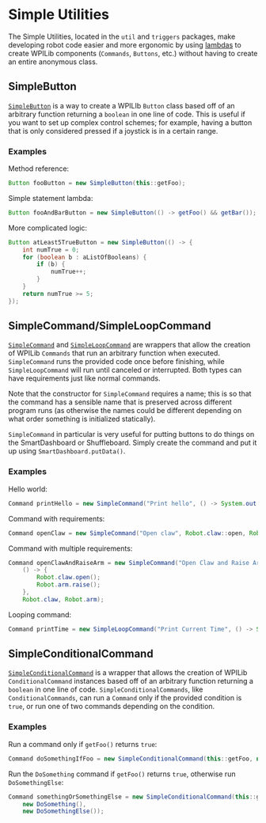 # Simple Utilities

The Simple Utilities, located in the `util` and `triggers` packages, make developing robot code easier and more ergonomic by using [lambdas](https://docs.oracle.com/javase/tutorial/java/javaOO/lambdaexpressions.html) to create WPILib components (`Commands`, `Buttons`, etc.) without having to create an entire anonymous class.

## SimpleButton

[`SimpleButton`](https://flamingchickens1540.github.io/ROOSTER/index.html?org/team1540/base/triggers/SimpleButton.html) is a way to create a WPILIb `Button` class based off of an arbitrary function returning a `boolean` in one line of code. This is useful if you want to set up complex control schemes; for example, having a button that is only considered pressed if a joystick is in a certain range. 

### Examples

Method reference:

```java
Button fooButton = new SimpleButton(this::getFoo);
```

Simple statement lambda:

```java
Button fooAndBarButton = new SimpleButton(() -> getFoo() && getBar());
```

More complicated logic:

```java
Button atLeast5TrueButton = new SimpleButton(() -> {
    int numTrue = 0;
    for (boolean b : aListOfBooleans) {
        if (b) {
            numTrue++;
        }
    }
    return numTrue >= 5;
});
```

## SimpleCommand/SimpleLoopCommand

[`SimpleCommand`](https://flamingchickens1540.github.io/ROOSTER/org/team1540/base/util/SimpleCommand.html) and [`SimpleLoopCommand`](https://flamingchickens1540.github.io/ROOSTER/org/team1540/base/util/SimpleLoopCommand.html) are wrappers that allow the creation of WPILib `Commands` that run an arbitrary function when executed. `SimpleCommand` runs the provided code once before finishing, while `SimpleLoopCommand` will run until canceled or interrupted. Both types can have requirements just like normal commands.

Note that the constructor for `SimpleCommand` requires a name; this is so that the command has a sensible name that is preserved across different program runs (as otherwise the names could be different depending on what order something is initialized statically).

`SimpleCommand` in particular is very useful for putting buttons to do things on the SmartDashboard or Shuffleboard. Simply create the command and put it up using `SmartDashboard.putData()`.

### Examples

Hello world:

```java
Command printHello = new SimpleCommand("Print hello", () -> System.out.println("Hello world!"));
```

Command with requirements:

```java
Command openClaw = new SimpleCommand("Open claw", Robot.claw::open, Robot.claw);
```

Command with multiple requirements:

```java
Command openClawAndRaiseArm = new SimpleCommand("Open Claw and Raise Arm",
    () -> {
        Robot.claw.open();
        Robot.arm.raise();
    }, 
    Robot.claw, Robot.arm);
```

Looping command:

```java
Command printTime = new SimpleLoopCommand("Print Current Time", () -> System.out.println(System.currentTimeMillis()));
```

## SimpleConditionalCommand

[`SimpleConditionalCommand`](https://flamingchickens1540.github.io/ROOSTER/org/team1540/base/util/SimpleConditionalCommand.html) is a wrapper that allows the creation of WPILib `ConditionalCommand` instances based off of an arbitrary function returning a `boolean` in one line of code. `SimpleConditionalCommands`, like `ConditionalCommands`, can run a `Command` only if the provided condition is `true`, or run one of two commands depending on the condition.

### Examples

Run a command only if `getFoo()` returns `true`:

```java
Command doSomethingIfFoo = new SimpleConditionalCommand(this::getFoo, new DoSomething());
```

Run the `DoSomething` command if `getFoo()` returns `true`, otherwise run `DoSomethingElse`:

```java
Command somethingOrSomethingElse = new SimpleConditionalCommand(this::getFoo, 
    new DoSomething(), 
    new DoSomethingElse());
```

